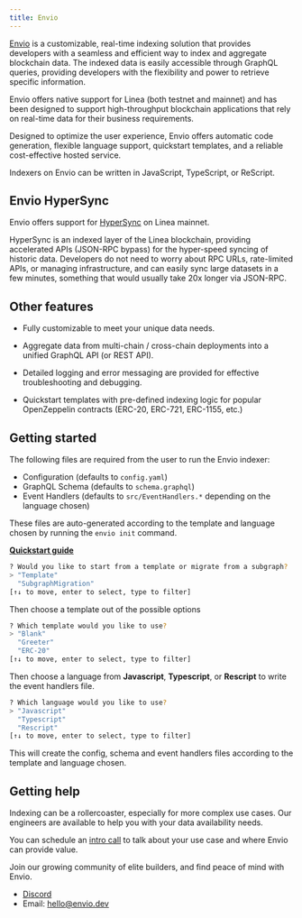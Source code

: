 ```yaml
---
title: Envio
---
```


[Envio](https://envio.dev/) is a customizable, real-time indexing solution that provides developers with a seamless and efficient way to index and aggregate blockchain data. The indexed data is easily accessible through GraphQL queries, providing developers with the flexibility and power to retrieve specific information.

Envio offers native support for Linea (both testnet and mainnet) and has been designed to support high-throughput blockchain applications that rely on real-time data for their business requirements.

Designed to optimize the user experience, Envio offers automatic code generation, flexible language support, quickstart templates, and a reliable cost-effective hosted service.

Indexers on Envio can be written in JavaScript, TypeScript, or ReScript.

## Envio HyperSync

Envio offers support for [HyperSync](https://docs.envio.dev/docs/hypersync) on Linea mainnet.

HyperSync is an indexed layer of the Linea blockchain, providing accelerated APIs (JSON-RPC bypass) for the hyper-speed syncing of historic data. Developers do not need to worry about RPC URLs, rate-limited APIs, or managing infrastructure, and can easily sync large datasets in a few minutes, something that would usually take 20x longer via JSON-RPC.

## Other features

- Fully customizable to meet your unique data needs.

- Aggregate data from multi-chain / cross-chain deployments into a unified GraphQL API (or REST API).

- Detailed logging and error messaging are provided for effective troubleshooting and debugging.

- Quickstart templates with pre-defined indexing logic for popular OpenZeppelin contracts (ERC-20, ERC-721, ERC-1155, etc.)

## Getting started

The following files are required from the user to run the Envio indexer:

- Configuration (defaults to `config.yaml`)
- GraphQL Schema (defaults to `schema.graphql`)
- Event Handlers (defaults to `src/EventHandlers.*` depending on the language chosen)

These files are auto-generated according to the template and language chosen by running the `envio init` command.

[**Quickstart guide**](https://docs.envio.dev/docs/quickstart)

```bash
? Would you like to start from a template or migrate from a subgraph?
> "Template"
  "SubgraphMigration"
[↑↓ to move, enter to select, type to filter]

```

Then choose a template out of the possible options

```bash
? Which template would you like to use?
> "Blank"
  "Greeter"
  "ERC-20"
[↑↓ to move, enter to select, type to filter]
```

Then choose a language from **Javascript**, **Typescript**, or **Rescript** to write the event handlers file.

```bash
? Which language would you like to use?
> "Javascript"
  "Typescript"
  "Rescript"
[↑↓ to move, enter to select, type to filter]
```

This will create the config, schema and event handlers files according to the template and language chosen.

## Getting help

Indexing can be a rollercoaster, especially for more complex use cases. Our engineers are available to help you with your data availability needs.

You can schedule an [intro call](https://calendly.com/sven-float-shipping/envio) to talk about your use case and where Envio can provide value.

Join our growing community of elite builders, and find peace of mind with Envio.

- [Discord](https://discord.gg/mZHNWgNCAc)
- Email: [hello@envio.dev](mailto:hello@envio.dev)
